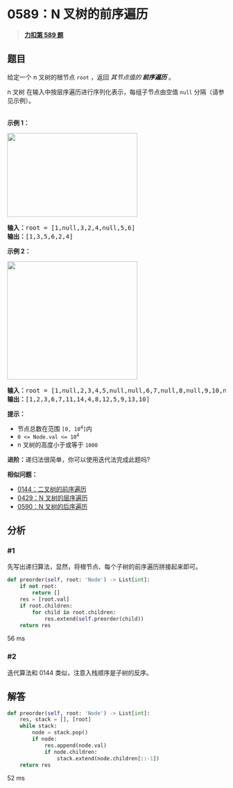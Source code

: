 # 0589：N 叉树的前序遍历


> <u>**[力扣第 589 题](https://leetcode.cn/problems/n-ary-tree-preorder-traversal/)**</u>

## 题目

<p>给定一个 n 叉树的根节点 <meta charset="UTF-8" /> <code>root</code> ，返回 <em>其节点值的<strong> 前序遍历</strong></em> 。</p>

<p>n 叉树 在输入中按层序遍历进行序列化表示，每组子节点由空值 <code>null</code> 分隔（请参见示例）。</p>

<p><br />
<strong>示例 1：</strong></p>

<p><img src="https://assets.leetcode.com/uploads/2018/10/12/narytreeexample.png" style="height: 193px; width: 300px;" /></p>

<pre>
<strong>输入：</strong>root = [1,null,3,2,4,null,5,6]
<strong>输出：</strong>[1,3,5,6,2,4]
</pre>

<p><strong>示例 2：</strong></p>

<p><img alt="" src="https://assets.leetcode.com/uploads/2019/11/08/sample_4_964.png" style="height: 272px; width: 300px;" /></p>

<pre>
<strong>输入：</strong>root = [1,null,2,3,4,5,null,null,6,7,null,8,null,9,10,null,null,11,null,12,null,13,null,null,14]
<strong>输出：</strong>[1,2,3,6,7,11,14,4,8,12,5,9,13,10]
</pre>



<p><strong>提示：</strong></p>

<ul>
<li>节点总数在范围<meta charset="UTF-8" /> <code>[0, 10<sup>4</sup>]</code>内</li>
<li><code>0 &lt;= Node.val &lt;= 10<sup>4</sup></code></li>
<li>n 叉树的高度小于或等于 <code>1000</code></li>
</ul>



<p><strong>进阶：</strong>递归法很简单，你可以使用迭代法完成此题吗?</p>


**相似问题：**
- [0144：二叉树的前序遍历](/leetcode/0144)
- [0429：N 叉树的层序遍历](/leetcode/0429)
- [0590：N 叉树的后序遍历](/leetcode/0590)


## 分析

### #1

先写出递归算法，显然，将根节点、每个子树的前序遍历拼接起来即可。

```python
def preorder(self, root: 'Node') -> List[int]:
	if not root:
		return []
	res = [root.val]
	if root.children:
		for child in root.children:
			res.extend(self.preorder(child))
	return res
```

56 ms

### #2

迭代算法和 0144 类似，注意入栈顺序是子树的反序。

## 解答

```python
def preorder(self, root: 'Node') -> List[int]:
	res, stack = [], [root]
	while stack:
		node = stack.pop()
		if node:
			res.append(node.val)
			if node.children:
				stack.extend(node.children[::-1])
	return res
```

52 ms

